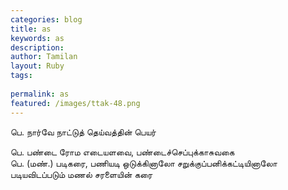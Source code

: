 ```yaml
---
categories: blog
title: as
keywords: as
description: 
author: Tamilan
layout: Ruby
tags: 
 
permalink: as
featured: /images/ttak-48.png
---
```

  
பெ. நார்வே நாட்டுத் தெய்வத்தின் பெயர்  
  
பெ. பண்டை ரோம எடையளவை, பண்டைச்செப்புக்காசுவகை  
பெ. (மண்.) படிகரை, பணியடி ஒடுக்கினாலோ சறுக்குப்பனிக்கட்டியினாலோ படியவிடப்படும் மணல் சரளையின் கரை